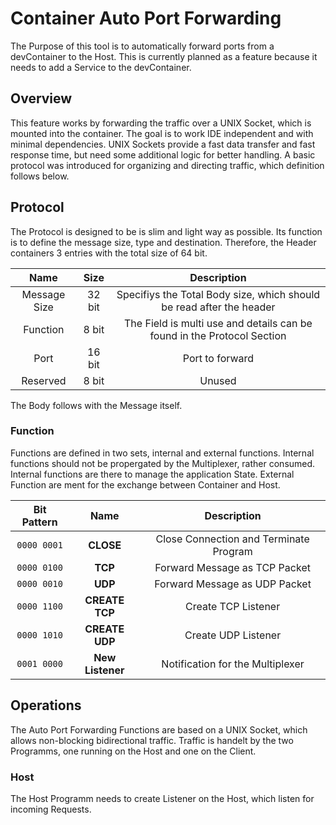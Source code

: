 # Container Auto Port Forwarding

The Purpose of this tool is to automatically forward ports from a devContainer to the Host.
This is currently planned as a feature because it needs to add a Service to the devContainer.


## Overview

This feature works by forwarding the traffic over a UNIX Socket, which is mounted into the container.
The goal is to work IDE independent and with minimal dependencies.
UNIX Sockets provide a fast data transfer and fast response time, but need some additional logic for better handling.
A basic protocol was introduced for organizing and directing traffic, which definition follows below. 


## Protocol

The Protocol is designed to be is slim and light way as possible.
Its function is to define the message size, type and destination.
Therefore, the Header containers 3 entries with the total size of 64 bit.

|Name|Size|Description|
|:-:|:-:|:-:|
|Message Size|32 bit|Specifiys the Total Body size, which should be read after the header|
|Function|8 bit|The Field is multi use and details can be found in the Protocol Section|
|Port|16 bit| Port to forward |
|Reserved|8 bit| Unused |

The Body follows with the Message itself.

### Function

Functions are defined in two sets, internal and external functions.
Internal functions should not be propergated by the Multiplexer, rather consumed.
Internal functions are there to manage the application State.
External Function are ment for the exchange between Container and Host.


|Bit Pattern|Name|Description|
|:-:|:-:|:-:|
|`0000 0001`| **CLOSE** | Close Connection and Terminate Program |
|`0000 0100`| **TCP** | Forward Message as TCP Packet |
|`0000 0010`| **UDP** | Forward Message as UDP Packet |
|`0000 1100`| **CREATE TCP** | Create TCP Listener |
|`0000 1010`| **CREATE UDP** | Create UDP Listener |
|`0001 0000`| **New Listener**| Notification for the Multiplexer |



## Operations

The Auto Port Forwarding Functions are based on a UNIX Socket, which allows non-blocking bidirectional traffic.
Traffic is handelt by the two Programms, one running on the Host and one on the Client.

### Host

The Host Programm needs to create Listener on the Host, which listen for incoming Requests.
